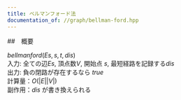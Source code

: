 ```yaml
---
title: ベルマンフォード法
documentation_of: //graph/bellman-ford.hpp
---
```


##　概要

$bellmanford(Es,s,t,dis)$<br>
入力: 全ての辺$Es$, 頂点数$V$, 開始点 $s$, 最短経路を記録する$dis$<br>
出力: 負の閉路が存在するなら $true$<br>
計算量：$O(|E||V|)$<br>
副作用：$dis$ が書き換えられる<br>